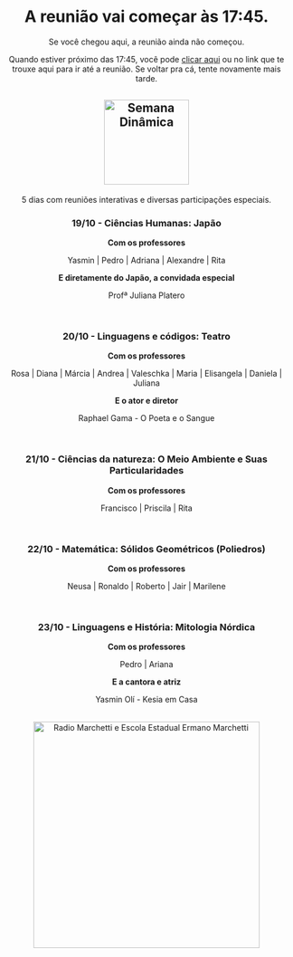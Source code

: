 <div align="center">
  
  <h1>A reunião vai começar às 17:45.</h1>
  <p>Se você chegou aqui, a reunião ainda não começou.</p>
  <p>Quando estiver próximo das 17:45, você pode <a href="https://ermanomarchetti.page.link/SemanaDinamica">clicar aqui</a> ou no link que te trouxe aqui para ir até a reunião. Se voltar pra cá, tente novamente mais tarde.</p>

  <h2><img alt="Semana Dinâmica" src="https://firebasestorage.googleapis.com/v0/b/ermanomarchetti.appspot.com/o/assets%2FSDLogo.png?alt=media&token=038fd0bf-6724-45fb-97d2-b3d27cb1a4cb" height="150px" /></h2>
  5 dias com reuniões interativas e diversas participações especiais.

  <br />

  <h3>19/10 - Ciências Humanas: Japão</h3>
  <p><b>Com os professores</b></p>
  <p>Yasmin | Pedro | Adriana | Alexandre | Rita</p>
  <p><b>E diretamente do Japão, a convidada especial</b></p>
  <p>Profª Juliana Platero</p>

  <br />

  <h3>20/10 - Linguagens e códigos: Teatro</h3>
  <p><b>Com os professores</b></p>
  <p>Rosa | Diana | Márcia | Andrea | Valeschka | Maria | Elisangela | Daniela | Juliana</p>
  <p><b>E o ator e diretor</b></p>
  <p>Raphael Gama - O Poeta e o Sangue</p>

  <br />

  <h3>21/10 - Ciências da natureza: O Meio Ambiente e Suas Particularidades</h3>
  <p><b>Com os professores</b></p>
  <p>Francisco | Priscila | Rita</p>

  <br />

  <h3>22/10 - Matemática: Sólidos Geométricos (Poliedros)</h3>
  <p><b>Com os professores</b></p>
  <p>Neusa | Ronaldo | Roberto | Jair | Marilene</p>

  <br />

  <h3>23/10 - Linguagens e História: Mitologia Nórdica</h3>
  <p><b>Com os professores</b></p>
  <p>Pedro | Ariana</p>
  <p><b>E a cantora e atriz</b></p>
  <p>Yasmin Olí - Kesia em Casa</p>

  <br />

  <img alt="Radio Marchetti e Escola Estadual Ermano Marchetti" src="https://firebasestorage.googleapis.com/v0/b/ermanomarchetti.appspot.com/o/assets%2Fgithub.svg?alt=media&token=c67a5907-4523-4a64-a396-0b86f9747aa4" width="400px" />

</div>

